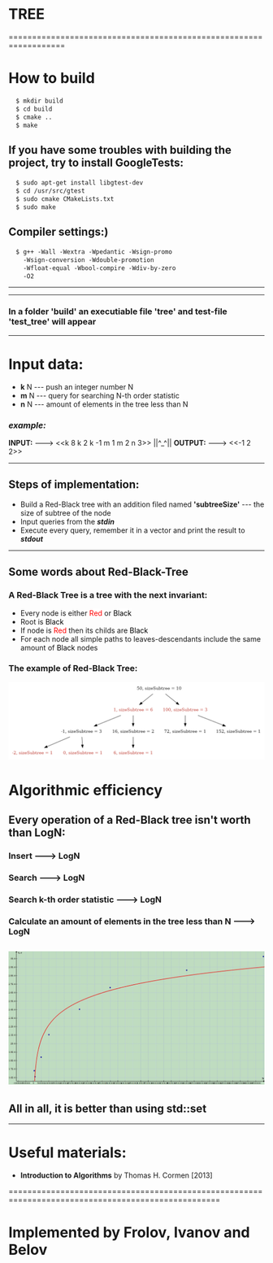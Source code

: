 # TREE
==================================================================
# How to build 
```
  $ mkdir build
  $ cd build
  $ cmake ..
  $ make
```
## If you have some troubles with building the project, try to install GoogleTests:
```
  $ sudo apt-get install libgtest-dev
  $ cd /usr/src/gtest
  $ sudo cmake CMakeLists.txt
  $ sudo make
```
## Compiler settings:)
```
  $ g++ -Wall -Wextra -Wpedantic -Wsign-promo 
    -Wsign-conversion -Wdouble-promotion
    -Wfloat-equal -Wbool-compire -Wdiv-by-zero
    -O2 
```
---
---
### In a folder 'build' an executiable file 'tree' and  test-file 'test_tree' will appear
---
# Input data: 
* **k** N --- push an integer number N
* **m** N --- query for searching N-th order statistic
* **n** N --- amount of elements in the tree less than N
### ***example:*** 
**INPUT:** ---> <<k 8 k 2 k -1 m 1 m 2 n 3>> ||^_^|| **OUTPUT:** ---> <<-1 2 2>>

--- 

## Steps of implementation:
* Build a Red-Black tree with an addition filed named **'subtreeSize'** --- the size of subtree of the node
* Input queries from the ***stdin***
* Execute every query, remember it in a vector and print the   result to ***stdout***  
---
## Some words about Red-Black-Tree
### A Red-Black Tree is a tree with the next invariant:
* Every node is either <H style="background:#FFFFFF"> <span style="color:#FF0000">Red</span></H> or <H style="background:#FFFFFF"> <span style="color:#000000">Black</span></H>
* Root is <H style="background:#FFFFFF"> <span style="color:#000000">Black</span></H>
* If node is <H style="background:#FFFFFF"> <span style="color:#FF0000">Red</span></H> then its childs are <H style="background:#FFFFFF"> <span style="color:#000000">Black</span></H>
* For each node all simple paths to leaves-descendants include the same amount of <H style="background:#FFFFFF"> <span style="color:#000000">Black</span></H> nodes
### The example of Red-Black Tree: 
![Screenshot](pics/rbtree.png)
# Algorithmic efficiency
## Every operation of a Red-Black tree isn't worth than LogN:
### Insert ---> LogN
### Search ---> LogN
### Search k-th order statistic ---> LogN
### Calculate an amount of elements in the tree less than N ---> LogN
![Screenshot](pics/log.png)
---
## All in all, it is better than using std::set
---
# Useful materials: 
*  **Introduction to Algorithms** by Thomas H. Cormen [2013]

===================================================================================================
# Implemented by Frolov, Ivanov and Belov